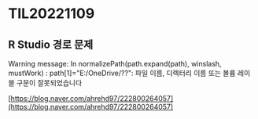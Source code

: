 # TIL20221109

## R Studio 경로 문제

Warning message: In normalizePath(path.expand(path), winslash, mustWork) : path\[1]="E:/OneDrive/??": 파일 이름, 디렉터리 이름 또는 볼륨 레이블 구문이 잘못되었습니다

[https://blog.naver.com/ahrehd97/222800264057](https://blog.naver.com/ahrehd97/222800264057)
